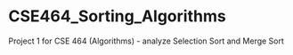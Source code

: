 # CSE464_Sorting_Algorithms
Project 1 for CSE 464 (Algorithms) - analyze Selection Sort and Merge Sort
